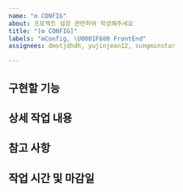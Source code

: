 ```yaml
---
name: "⚙️ CONFIG"
about: 프로젝트 설정 관련하여 작성해주세요
title: "[⚙️ CONFIG]"
labels: "⚙️Config, \U0001F680 FrontEnd"
assignees: dmstjdhdh, yujinjeon12, sungminstar

---
```


## 구현할 기능

## 상세 작업 내용

## 참고 사항

## 작업 시간 및 마감일
